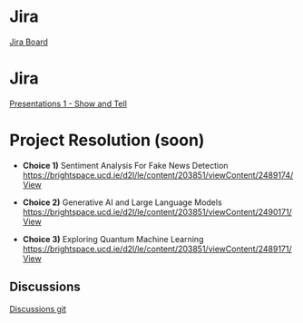 # Jira
[Jira Board](https://supersaiyansucd.atlassian.net/jira/software/projects/SUP/boards/1)

# Jira
[Presentations 1 - Show and Tell]([https://supersaiyansucd.atlassian.net/jira/software/projects/SUP/boards/1](https://www.canva.com/design/DAFkqU8nHGM/z4ZhfsHu2iiywssDv3mRWA/edit?utm_content=DAFkqU8nHGM&utm_campaign=designshare&utm_medium=link2&utm_source=sharebutton))

# Project Resolution (soon)
  - **Choice 1)**
 Sentiment Analysis For Fake News Detection https://brightspace.ucd.ie/d2l/le/content/203851/viewContent/2489174/View

  - **Choice 2)**
Generative AI and Large Language Models  https://brightspace.ucd.ie/d2l/le/content/203851/viewContent/2490171/View

  - **Choice 3)**
Exploring Quantum Machine Learning https://brightspace.ucd.ie/d2l/le/content/203851/viewContent/2489171/View

## Discussions
[Discussions git](https://github.com/soggyfox/WIP_Temp/discussions )
